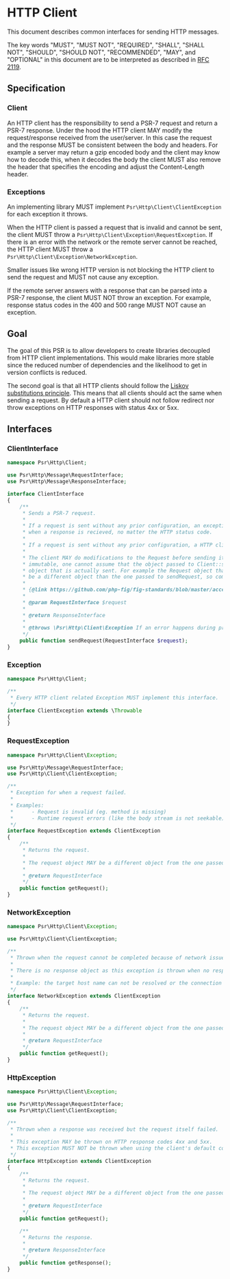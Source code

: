 HTTP Client
===========

This document describes common interfaces for sending HTTP messages.

The key words "MUST", "MUST NOT", "REQUIRED", "SHALL", "SHALL NOT", "SHOULD",
"SHOULD NOT", "RECOMMENDED", "MAY", and "OPTIONAL" in this document are to be
interpreted as described in [RFC 2119](http://tools.ietf.org/html/rfc2119).

## Specification

### Client

An HTTP client has the responsibility to send a PSR-7 request and return a PSR-7
response. Under the hood the HTTP client MAY modify the request/response received 
from the user/server. In this case the request and the response MUST be consistent
between the body and headers. For example a 
server may return a gzip encoded body and the client may know how to decode this, 
when it decodes the body the client MUST also remove the header that specifies the 
encoding and adjust the Content-Length header. 

### Exceptions

An implementing library MUST implement `Psr\Http\Client\ClientException` for each exception it throws. 

When the HTTP client is passed a request that is invalid and cannot be sent, the client 
MUST throw a `Psr\Http\Client\Exception\RequestException`. If there is an error
with the network or the remote server cannot be reached, the HTTP client MUST throw
a `Psr\Http\Client\Exception\NetworkException`. 

Smaller issues like wrong HTTP version is not blocking the HTTP client to send the
request and MUST not cause any exception. 

If the remote server answers with a response that can be parsed into a PSR-7 response,
the client MUST NOT throw an exception. For example, response status codes in the 
400 and 500 range MUST NOT cause an exception.

## Goal

The goal of this PSR is to allow developers to create libraries decoupled from HTTP client
implementations. This would make libraries more stable since the reduced number of
dependencies and the likelihood to get in version conflicts is reduced.

The second goal is that all HTTP clients should follow the [Liskov substitutions principle][Liskov].
This means that all clients should act the same when sending a request. By default a HTTP client
should not follow redirect nor throw exceptions on HTTP responses with status 4xx or 5xx.


## Interfaces

### ClientInterface

```php
namespace Psr\Http\Client;

use Psr\Http\Message\RequestInterface;
use Psr\Http\Message\ResponseInterface;

interface ClientInterface
{
    /**
     * Sends a PSR-7 request.
     *
     * If a request is sent without any prior configuration, an exception MUST NOT be thrown
     * when a response is recieved, no matter the HTTP status code.
     *
     * If a request is sent without any prior configuration, a HTTP client MUST NOT follow redirects.
     *
     * The client MAY do modifications to the Request before sending it. Because PSR-7 objects are
     * immutable, one cannot assume that the object passed to Client::sendRequest will be the same
     * object that is actually sent. For example the Request object that is returned by an exception MAY
     * be a different object than the one passed to sendRequest, so comparison by reference (===) is not possible.
     * 
     * {@link https://github.com/php-fig/fig-standards/blob/master/accepted/PSR-7-http-message-meta.md#why-value-objects}
     * 
     * @param RequestInterface $request
     *
     * @return ResponseInterface
     *
     * @throws \Psr\Http\Client\Exception If an error happens during processing the request.
     */
    public function sendRequest(RequestInterface $request);
}
```


### Exception

```php
namespace Psr\Http\Client;

/**
 * Every HTTP client related Exception MUST implement this interface.
 */
interface ClientException extends \Throwable
{
}
```


### RequestException

```php
namespace Psr\Http\Client\Exception;

use Psr\Http\Message\RequestInterface;
use Psr\Http\Client\ClientException;

/**
 * Exception for when a request failed.
 *
 * Examples:
 *      - Request is invalid (eg. method is missing)
 *      - Runtime request errors (like the body stream is not seekable)
 */
interface RequestException extends ClientException
{
    /**
     * Returns the request.
     *
     * The request object MAY be a different object from the one passed to Client::sendRequest()
     *
     * @return RequestInterface
     */
    public function getRequest();
}
```


### NetworkException

```php
namespace Psr\Http\Client\Exception;

use Psr\Http\Client\ClientException;

/**
 * Thrown when the request cannot be completed because of network issues.
 *
 * There is no response object as this exception is thrown when no response has been received.
 *
 * Example: the target host name can not be resolved or the connection failed.
 */
interface NetworkException extends ClientException
{
    /**
     * Returns the request.
     *
     * The request object MAY be a different object from the one passed to Client::sendRequest()
     *
     * @return RequestInterface
     */
    public function getRequest();
}
```


### HttpException

```php
namespace Psr\Http\Client\Exception;

use Psr\Http\Message\RequestInterface;
use Psr\Http\Client\ClientException;

/**
 * Thrown when a response was received but the request itself failed.
 *
 * This exception MAY be thrown on HTTP response codes 4xx and 5xx.
 * This exception MUST NOT be thrown when using the client's default configuration.
 */
interface HttpException extends ClientException
{
    /**
     * Returns the request.
     *
     * The request object MAY be a different object from the one passed to Client::sendRequest()
     *
     * @return RequestInterface
     */
    public function getRequest();

    /**
     * Returns the response.
     *
     * @return ResponseInterface
     */
    public function getResponse();
}
```

[Liskov]: https://en.wikipedia.org/wiki/Liskov_substitution_principle
